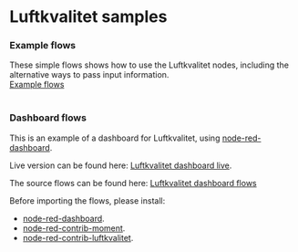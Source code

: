 <h1>Luftkvalitet samples</h1>


<h3>Example flows</h3>
These simple flows shows how to use the Luftkvalitet nodes, including the alternative ways to pass input information.
<br>
<div>
<a target="_blank" href="./flows/flows_luftkvalitet.json">Example flows</a>
</div>
<br>

<h3>Dashboard flows</h3>
<p>
This is an example of a dashboard for Luftkvalitet, using
<a target="_blank" href="https://flows.nodered.org/node/node-red-dashboard">node-red-dashboard</a>.
<p>
<p>
Live version can be found here: 
<a target="_blank" href="https://luft.mybluemix.net/ui">Luftkvalitet dashboard live</a>.
</p>
<p>
The source flows can be found here:
<a target="_blank" href="./flows/flows_luftkvalitet_dashboard.json">Luftkvalitet dashboard flows</a>
</p>
<p>
Before importing the flows, please install: 
<ul>
  <li>
    <a target="_blank" href="https://github.com/node-red/node-red-dashboard">node-red-dashboard</a>.
  </li>
  <li>
    <a target="_blank" href="https://github.com/totallyinformation/node-red-contrib-moment">node-red-contrib-moment</a>.
  </li>
  <li>
    <a target="_blank" href="https://github.com/tverilytt/NODE-Red/tree/master/luftkvalitet">node-red-contrib-luftkvalitet</a>.
  </li>
</ul>
</p>
